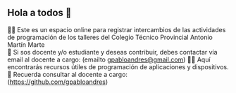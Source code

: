 ## Hola a todos 👋

🙋‍♀️ Este es un espacio online para registrar intercambios de las actividades de programación de los talleres del Colegio Técnico Provincial Antonio Martín Marte  
🌈 Si sos docente y/o estudiante y deseas contribuir, debes contactar vía email al docente a cargo: (emailto gpabloandres@gmail.com)
👩‍💻 Aquí encontrarás recursos útiles de programación de aplicaciones y dispositivos.
🧙 Recuerda consultar al docente a cargo: (https://github.com/gpabloandres)
